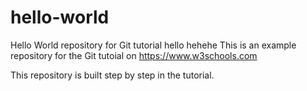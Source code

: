  # hello-world
Hello World repository for Git tutorial
hello hehehe
This is an example repository for the Git tutoial on https://www.w3schools.com

This repository is built step by step in the tutorial. 
